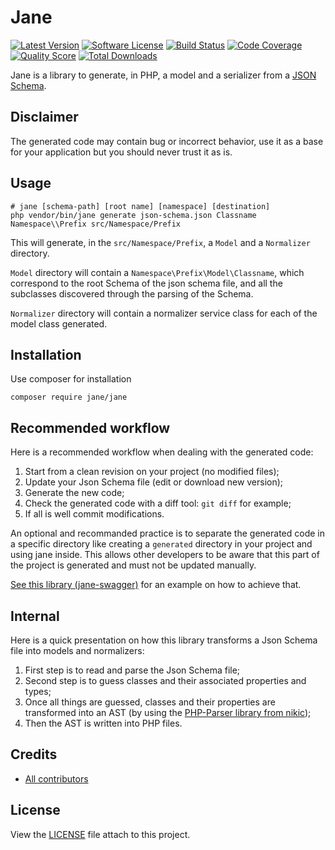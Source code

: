 # Jane


[![Latest Version](https://img.shields.io/github/release/jolicode/jane.svg?style=flat-square)](https://github.com/jolicode/jane/releases)
[![Software License](https://img.shields.io/badge/license-MIT-brightgreen.svg?style=flat-square)](LICENSE)
[![Build Status](https://img.shields.io/travis/jolicode/jane.svg?style=flat-square)](https://travis-ci.org/jolicode/jane)
[![Code Coverage](https://img.shields.io/scrutinizer/coverage/g/jolicode/jane.svg?style=flat-square)](https://scrutinizer-ci.com/g/jolicode/jane)
[![Quality Score](https://img.shields.io/scrutinizer/g/jolicode/jane.svg?style=flat-square)](https://scrutinizer-ci.com/g/jolicode/jane)
[![Total Downloads](https://img.shields.io/packagist/dt/jane/jane.svg?style=flat-square)](https://packagist.org/packages/jane/jane)

Jane is a library to generate, in PHP, a model and a serializer from a [JSON Schema](http://json-schema.org/).

## Disclaimer

The generated code may contain bug or incorrect behavior, use it as a base for your application but you should never trust it as is.

## Usage

```
# jane [schema-path] [root name] [namespace] [destination]
php vendor/bin/jane generate json-schema.json Classname Namespace\\Prefix src/Namespace/Prefix
```

This will generate, in the `src/Namespace/Prefix`, a `Model` and a `Normalizer` directory.

`Model` directory will contain a `Namespace\Prefix\Model\Classname`, which correspond to the root Schema
of the json schema file, and all the subclasses discovered through the parsing of the Schema.

`Normalizer` directory will contain a normalizer service class for each of the model class generated.

## Installation

Use composer for installation

```
composer require jane/jane
```

## Recommended workflow

Here is a recommended workflow when dealing with the generated code:

 1. Start from a clean revision on your project (no modified files);
 2. Update your Json Schema file (edit or download new version);
 3. Generate the new code;
 4. Check the generated code with a diff tool: `git diff` for example;
 5. If all is well commit modifications.

An optional and recommanded practice is to separate the generated code in a specific directory
like creating a `generated` directory in your project and using jane inside. This allows other developers
to be aware that this part of the project is generated and must not be updated manually.

[See this library (jane-swagger)](https://github.com/jolicode/jane-swagger) for an example on how to achieve that.

## Internal

Here is a quick presentation on how this library transforms a Json Schema file into models and normalizers:

 1. First step is to read and parse the Json Schema file;
 2. Second step is to guess classes and their associated properties and types;
 3. Once all things are guessed, classes and their properties are transformed into an AST (by using the [PHP-Parser library from nikic](https://github.com/nikic/PHP-Parser));
 4. Then the AST is written into PHP files.

## Credits

* [All contributors](https://github.com/jolicode/jane/graphs/contributors)

## License

View the [LICENSE](LICENSE) file attach to this project.

